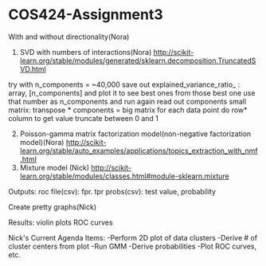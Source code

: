 # COS424-Assignment3

With and without directionality(Nora)

1. SVD with numbers of interactions(Nora)
http://scikit-learn.org/stable/modules/generated/sklearn.decomposition.TruncatedSVD.html

try with n_components = ~40,000
save out explained_variance_ratio_ : array, [n_components] and plot it to see best ones
from those best one use that number as n_components and run again
read out components small matrix: transpose * components = big matrix
for each data point do row* column to get value
truncate between 0 and 1

2. Poisson-gamma matrix factorization model(non-negative factorization model)(Nora)
    http://scikit-learn.org/stable/auto_examples/applications/topics_extraction_with_nmf.html
3. Mixture model (Nick)
    http://scikit-learn.org/stable/modules/classes.html#module-sklearn.mixture


Outputs:
roc file(csv): fpr. tpr
probs(csv): test value, probability

Create pretty graphs(Nick)

Results:
violin plots
ROC curves

Nick's Current Agenda Items:
-Perform 2D plot of data clusters
-Derive # of cluster centers from plot
-Run GMM
-Derive probabilities
-Plot ROC curves, etc.
